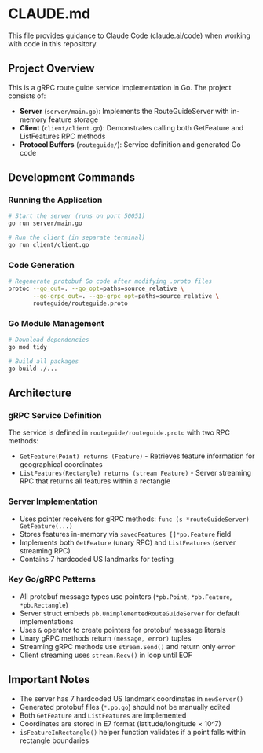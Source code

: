 # CLAUDE.md

This file provides guidance to Claude Code (claude.ai/code) when working with code in this repository.

## Project Overview

This is a gRPC route guide service implementation in Go. The project consists of:

- **Server** (`server/main.go`): Implements the RouteGuideServer with in-memory feature storage
- **Client** (`client/client.go`): Demonstrates calling both GetFeature and ListFeatures RPC methods
- **Protocol Buffers** (`routeguide/`): Service definition and generated Go code

## Development Commands

### Running the Application
```bash
# Start the server (runs on port 50051)
go run server/main.go

# Run the client (in separate terminal)
go run client/client.go
```

### Code Generation
```bash
# Regenerate protobuf Go code after modifying .proto files
protoc --go_out=. --go_opt=paths=source_relative \
       --go-grpc_out=. --go-grpc_opt=paths=source_relative \
       routeguide/routeguide.proto
```

### Go Module Management
```bash
# Download dependencies
go mod tidy

# Build all packages
go build ./...
```

## Architecture

### gRPC Service Definition
The service is defined in `routeguide/routeguide.proto` with two RPC methods:
- `GetFeature(Point) returns (Feature)` - Retrieves feature information for geographical coordinates
- `ListFeatures(Rectangle) returns (stream Feature)` - Server streaming RPC that returns all features within a rectangle

### Server Implementation
- Uses pointer receivers for gRPC methods: `func (s *routeGuideServer) GetFeature(...)`
- Stores features in-memory via `savedFeatures []*pb.Feature` field
- Implements both `GetFeature` (unary RPC) and `ListFeatures` (server streaming RPC)
- Contains 7 hardcoded US landmarks for testing

### Key Go/gRPC Patterns
- All protobuf message types use pointers (`*pb.Point`, `*pb.Feature`, `*pb.Rectangle`)
- Server struct embeds `pb.UnimplementedRouteGuideServer` for default implementations
- Uses `&` operator to create pointers for protobuf message literals
- Unary gRPC methods return `(message, error)` tuples
- Streaming gRPC methods use `stream.Send()` and return only `error`
- Client streaming uses `stream.Recv()` in loop until EOF

## Important Notes

- The server has 7 hardcoded US landmark coordinates in `newServer()`
- Generated protobuf files (`*.pb.go`) should not be manually edited
- Both `GetFeature` and `ListFeatures` are implemented
- Coordinates are stored in E7 format (latitude/longitude × 10^7)
- `isFeatureInRectangle()` helper function validates if a point falls within rectangle boundaries